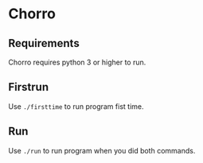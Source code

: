 # Chorro
## Requirements
Chorro requires python 3 or higher to run.

## Firstrun
Use ```./firsttime``` to run program fist time.

## Run
Use ```./run``` to run program when you did both commands. 
